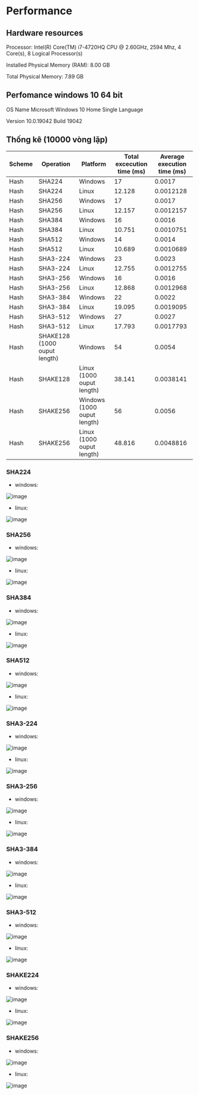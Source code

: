 # Performance

## Hardware resources

Processor:	Intel(R) Core(TM) i7-4720HQ CPU @ 2.60GHz, 2594 Mhz, 4 Core(s), 8 Logical Processor(s)

Installed Physical Memory (RAM):	8.00 GB

Total Physical Memory:	7.89 GB


## Perfomance windows 10 64 bit

OS Name	Microsoft Windows 10 Home Single Language

Version	10.0.19042 Build 19042

## Thống kê (10000 vòng lặp)

| Scheme | Operation | Platform |Total excecution time (ms) | Average execution time (ms) |
| ------ | --------- | -------- |--------------------- | ---------------------- |
| Hash    | SHA224| Windows  | 17 | 0.0017 |
| Hash    | SHA224| Linux    | 12.128 |  0.0012128 |
| Hash    | SHA256| Windows  | 17 | 0.0017 |
| Hash    | SHA256| Linux    | 12.157 |  0.0012157|
| Hash    | SHA384| Windows  | 16 | 0.0016 |
| Hash    | SHA384| Linux    | 10.751 |  0.0010751 |
| Hash    | SHA512| Windows  | 14 | 0.0014 |
| Hash    | SHA512| Linux    | 10.689 |  0.0010689 |
| Hash    | SHA3-224| Windows  | 23 |  0.0023|
| Hash    | SHA3-224| Linux    | 12.755 |  0.0012755|
| Hash    | SHA3-256| Windows  | 16 | 0.0016|
| Hash    | SHA3-256| Linux    | 12.868 |  0.0012968 |
| Hash    | SHA3-384| Windows  | 22 | 0.0022 |
| Hash    | SHA3-384| Linux    | 19.095 |  0.0019095 |
| Hash    | SHA3-512| Windows  | 27 | 0.0027 |
| Hash    | SHA3-512| Linux    | 17.793 | 0.0017793 |
| Hash    | SHAKE128 (1000 ouput length)| Windows  | 54 | 0.0054 |
| Hash    | SHAKE128| Linux (1000 ouput length) | 38.141 |  0.0038141 |
| Hash    | SHAKE256| Windows (1000 ouput length) | 56 | 0.0056 |
| Hash    | SHAKE256| Linux (1000 ouput length)   | 48.816 |  0.0048816 |


### SHA224
- windows:

![image](https://user-images.githubusercontent.com/31529599/124087394-28308380-da7c-11eb-866c-124fce7309e5.png)

- linux:

![image](https://user-images.githubusercontent.com/31529599/124086708-85780500-da7b-11eb-8087-58e6d5f23835.png)


### SHA256
- windows:

![image](https://user-images.githubusercontent.com/31529599/124087454-37173600-da7c-11eb-98ca-11070f00b2b9.png)

- linux:

![image](https://user-images.githubusercontent.com/31529599/124086743-8f016d00-da7b-11eb-9540-e219efe47812.png)


### SHA384
- windows:

![image](https://user-images.githubusercontent.com/31529599/124087523-46967f00-da7c-11eb-876b-00a648b0b10b.png)

- linux:

![image](https://user-images.githubusercontent.com/31529599/124086787-9aed2f00-da7b-11eb-8629-80586ef658e1.png)


### SHA512
- windows:

![image](https://user-images.githubusercontent.com/31529599/124087561-50b87d80-da7c-11eb-99cf-2f402e34d583.png)

- linux:

![image](https://user-images.githubusercontent.com/31529599/124086840-a5a7c400-da7b-11eb-9b55-bc2f559601ff.png)


### SHA3-224
- windows:

![image](https://user-images.githubusercontent.com/31529599/124087600-59a94f00-da7c-11eb-8da9-bf9b2fc473c6.png)

- linux:

![image](https://user-images.githubusercontent.com/31529599/124086888-afc9c280-da7b-11eb-9f53-950d681d445d.png)


### SHA3-256
- windows:

![image](https://user-images.githubusercontent.com/31529599/124087635-60d05d00-da7c-11eb-8bba-0df3afab5a2f.png)

- linux:

![image](https://user-images.githubusercontent.com/31529599/124086938-ba845780-da7b-11eb-9471-037e3c15a6da.png)



### SHA3-384
- windows:

![image](https://user-images.githubusercontent.com/31529599/124087668-67f76b00-da7c-11eb-8336-e693bc404a3d.png)

- linux:

![image](https://user-images.githubusercontent.com/31529599/124086971-c3752900-da7b-11eb-8878-e3581b15c84c.png)


### SHA3-512
- windows:

![image](https://user-images.githubusercontent.com/31529599/124087691-6f1e7900-da7c-11eb-9f1a-608504946438.png)

- linux:

![image](https://user-images.githubusercontent.com/31529599/124087008-cd972780-da7b-11eb-8ec3-9285e6b308c1.png)


### SHAKE224
- windows:

![image](https://user-images.githubusercontent.com/31529599/124087719-76458700-da7c-11eb-8b6c-853d3560af1d.png)

- linux:

![image](https://user-images.githubusercontent.com/31529599/124087075-dbe54380-da7b-11eb-8182-2ecdb53cecbf.png)


### SHAKE256
- windows:

![image](https://user-images.githubusercontent.com/31529599/124087738-7cd3fe80-da7c-11eb-8e96-3efa75924508.png)

- linux:

![image](https://user-images.githubusercontent.com/31529599/124087101-e69fd880-da7b-11eb-84f1-4cd939d5f2c6.png)


